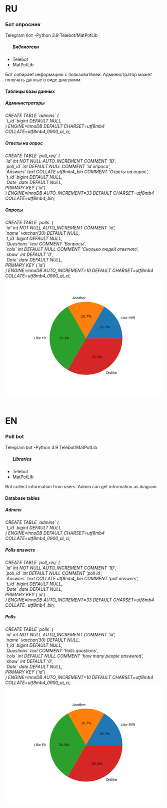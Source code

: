 <h1>RU</h1>

<h3>Бот опросник</h3>

<p>Telegram бот -Python 3.9 Telebot/MatPotLib </p>

<ul> <h5>Библиотеки</h5>
  <li>Telebot</li>
  <li>MatPotLib</li>
</ul>
<p> Бот собирает информацию с пользователей. Администратор может получать данные в виде диаграмм. </p> 
<h4>Таблицы базы данных</h4>
<h5> Администраторы </h5>
<i>CREATE TABLE `admins` (<br>
  `t_id` bigint DEFAULT NULL<br>
) ENGINE=InnoDB DEFAULT CHARSET=utf8mb4 COLLATE=utf8mb4_0900_ai_ci;
</i>
<h5>Ответы на опрос</h5>
<i>
  CREATE TABLE `poll_req` (<br>
  `id` int NOT NULL AUTO_INCREMENT COMMENT 'ID',<br>
  `poll_id` int DEFAULT NULL COMMENT 'id опроса',<br>
  `Answers` text COLLATE utf8mb4_bin COMMENT 'Ответы на опрос',<br>
  `t_id` bigint DEFAULT NULL,<br>
  `Date` date DEFAULT NULL,<br>
  PRIMARY KEY (`id`)<br>
) ENGINE=InnoDB AUTO_INCREMENT=33 DEFAULT CHARSET=utf8mb4 COLLATE=utf8mb4_bin;
</i>
<h5> Опросы </h5>
<i>
  CREATE TABLE `polls` ( <br>
  `id` int NOT NULL AUTO_INCREMENT COMMENT 'id',<br>
  `name` varchar(30) DEFAULT NULL,<br>
  `t_id` bigint DEFAULT NULL,<br>
  `Questions` text COMMENT 'Вопросы',<br>
  `cols` int DEFAULT NULL COMMENT 'Сколько людей ответило',<br>
  `show` int DEFAULT '0',<br>
  `Date` date DEFAULT NULL,<br>
  PRIMARY KEY (`id`)<br>
) ENGINE=InnoDB AUTO_INCREMENT=10 DEFAULT CHARSET=utf8mb4 COLLATE=utf8mb4_0900_ai_ci;
  </i>
<img src='example.png'>
<br>
<br>
<h1>EN</h1>

<h3>Poll bot</h3>

<p>Telegram bot -Python 3.9 Telebot/MatPotLib </p>

<ul> <h5>Libraries</h5>
  <li>Telebot</li>
  <li>MatPotLib</li>
</ul>
<p> Bot collect information from users. Admin can get information as diagram. </p> 
<h4>Database tables</h4>
<h5> Admins </h5>
<i>CREATE TABLE `admins` (<br>
  `t_id` bigint DEFAULT NULL<br>
) ENGINE=InnoDB DEFAULT CHARSET=utf8mb4 COLLATE=utf8mb4_0900_ai_ci;
</i>
<h5>Polls answers</h5>
<i>
  CREATE TABLE `poll_req` (<br>
  `id` int NOT NULL AUTO_INCREMENT COMMENT 'ID',<br>
  `poll_id` int DEFAULT NULL COMMENT 'poll id',<br>
  `Answers` text COLLATE utf8mb4_bin COMMENT 'poll answers',<br>
  `t_id` bigint DEFAULT NULL,<br>
  `Date` date DEFAULT NULL,<br>
  PRIMARY KEY (`id`)<br>
) ENGINE=InnoDB AUTO_INCREMENT=33 DEFAULT CHARSET=utf8mb4 COLLATE=utf8mb4_bin;
</i>
<h5> Polls </h5>
<i>
  CREATE TABLE `polls` ( <br>
  `id` int NOT NULL AUTO_INCREMENT COMMENT 'id',<br>
  `name` varchar(30) DEFAULT NULL,<br>
  `t_id` bigint DEFAULT NULL,<br>
  `Questions` text COMMENT 'Polls questions',<br>
  `cols` int DEFAULT NULL COMMENT 'how many people answered',<br>
  `show` int DEFAULT '0',<br>
  `Date` date DEFAULT NULL,<br>
  PRIMARY KEY (`id`)<br>
) ENGINE=InnoDB AUTO_INCREMENT=10 DEFAULT CHARSET=utf8mb4 COLLATE=utf8mb4_0900_ai_ci;
  </i>
<img src='example.png'>
